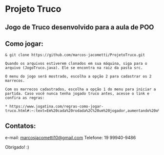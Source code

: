 # Projeto Truco

## Jogo de Truco desenvolvido para a aula de POO

## Como jogar:

```
& git clone https://github.com/marcos-jacometti/ProjetoTruco.git
```

```
Quando os arquivos estiverem clonados em sua máquina, siga para o arquivo (JogoTruco.java). Ele se encontra na raiz da pasta src.
```

```
O menu do jogo será mostrado, escolha a opção 2 para cadastrar os 2 marrecos.
```

```
Com os marrecos cadastrados, escolha a opção 1 do menu para iniciar a partida. Caso você nunca tenha jogado truco antes, acesse o link e confira as regras:

* https://www.jogatina.com/regras-como-jogar-truco.html#:~:text=Em%20cada%20rodada%2C%20um%20jogador,aumentando%20o%20valor%20da%20rodada.
```

## Contatos:

e-mail: marcosjacometti10@gmail.com
Telefone: 19 99940-9486

Obrigado! :)
